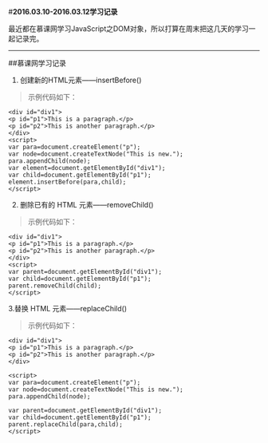#**2016.03.10-2016.03.12学习记录**

最近都在慕课网学习JavaScript之DOM对象，所以打算在周末把这几天的学习一起记录完。

***
##慕课网学习记录
1. 创建新的HTML元素——insertBefore()

> 示例代码如下：
```
<div id="div1">
<p id="p1">This is a paragraph.</p>
<p id="p2">This is another paragraph.</p>
</div>
<script>
var para=document.createElement("p");
var node=document.createTextNode("This is new.");
para.appendChild(node);
var element=document.getElementById("div1");
var child=document.getElementById("p1");
element.insertBefore(para,child);
</script>
```

2. 删除已有的 HTML 元素——removeChild()

> 示例代码如下：
```
<div id="div1">
<p id="p1">This is a paragraph.</p>
<p id="p2">This is another paragraph.</p>
</div>
<script>
var parent=document.getElementById("div1");
var child=document.getElementById("p1");
parent.removeChild(child);
</script>
```

3.替换 HTML 元素——replaceChild()  
> 示例代码如下：
```
<div id="div1">
<p id="p1">This is a paragraph.</p>
<p id="p2">This is another paragraph.</p>
</div>

<script>
var para=document.createElement("p");
var node=document.createTextNode("This is new.");
para.appendChild(node);

var parent=document.getElementById("div1");
var child=document.getElementById("p1");
parent.replaceChild(para,child);
</script>
```
